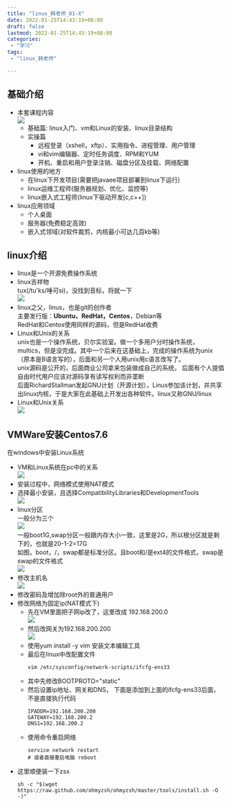 ```yaml
---
title: "linux_韩老师_01-X"
date: 2022-01-25T14:43:19+08:00
draft: false
lastmod: 2022-01-25T14:43:19+08:00
categories:
 - "学习"
tags: 
 - "linux_韩老师"

---
```


## 基础介绍  
* 本套课程内容   
![](./images/1643095663069.png)
  * 基础篇: linux入门、vm和Linux的安装、linux目录结构
  * 实操篇
    * 远程登录（xshell，xftp）、实用指令、进程管理、用户管理
    * vi和vim编辑器、定时任务调度、RPM和YUM
    * 开机、重启和用户登录注销、磁盘分区及挂载、网络配置
* linux使用的地方
  * 在linux下开发项目(需要把javaee项目部署到linux下运行)
  * linux运维工程师(服务器规划、优化、监控等)
  * linux嵌入式工程师(linux下驱动开发[c,c++])
* linux应用领域
  * 个人桌面
  * 服务器(免费稳定高效)
  * 嵌入式领域(对软件裁剪，内核最小可达几百kb等)
## linux介绍
* linux是一个开源免费操作系统
* linux吉祥物  
tux(/tu'ks/唾可si)，没找到音标，将就一下  
![](./images/1643096979670.png)
* linux之父，linus，也是git的创作者  
主要发行版：**Ubuntu、RedHat，Centos**，Debian等  
RedHat和Centos使用同样的源码，但是RedHat收费
* Linux和Unix的关系  
unix也是一个操作系统，贝尔实验室。做一个多用户分时操作系统，
multics，但是没完成。其中一个后来在这基础上，完成的操作系统为unix
（原本是B语言写的），后面和另一个人用unix用c语言改写了。  
unix源码是公开的，后面商业公司拿来包装做成自己的系统，
后面有个人提倡自由时代用户应该对源码享有读写权利而非垄断  
后面RichardStallman发起GNU计划（开源计划），Linus参加该计划，并共享出linux内核，于是大家在此基础上开发出各种软件。linux又称GNU/linux  
* Linux和Unix关系  
![](./images/1643098018271.png)
## VMWare安装Centos7.6
在windows中安装Linux系统  
* VM和Linux系统在pc中的关系  
![](./images/1643098209668.png)
* 安装过程中，网络模式使用NAT模式
* 选择最小安装，且选择CompatibilityLibraries和DevelopmentTools  
![](./images/1643100381319.png)
* linux分区  
一般分为三个  
![](./images/1643100444776.png)  
一般boot1G,swap分区一般跟内存大小一致，这里是2G，所以根分区就是剩下的，也就是20-1-2=17G  
如图，boot，/，swap都是标准分区。且boot和/是ext4的文件格式，swap是swap的文件格式  
![](./images/1643100873342.png)  
* 修改主机名  
![](./images/1643101039503.png)
* 修改密码及增加除root外的普通用户
* 修改网络为固定ip(NAT模式下)
  * 先在VM里面把子网ip改了，这里改成
  192.168.200.0  
  ![](./images/1643101673327.png)
  * 然后改网关为192.168.200.200  
  ![](./images/1643101741006.png)
  * 使用yum install -y vim 安装文本编辑工具
  * 最后在linux中改配置文件
      ``` 
      vim /etc/sysconfig/network-scripts/ifcfg-ens33
      ```
  * 其中先修改BOOTPROTO="static"
  * 然后设置ip地址、网关和DNS，
  下面是添加到上面的ifcfg-ens33后面，不是直接执行代码
      ``` 
      IPADDR=192.168.200.200
      GATEWAY=192.168.200.2
      DNS1=192.168.200.2
      ```
  * 使用命令重启网络  
      ``` 
      service network restart 
      # 或者直接重启电脑 reboot
      ```
* 这里顺便装一下zsx  
    ``` 
    sh -c "$(wget https://raw.github.com/ohmyzsh/ohmyzsh/master/tools/install.sh -O -)"
    ```
  